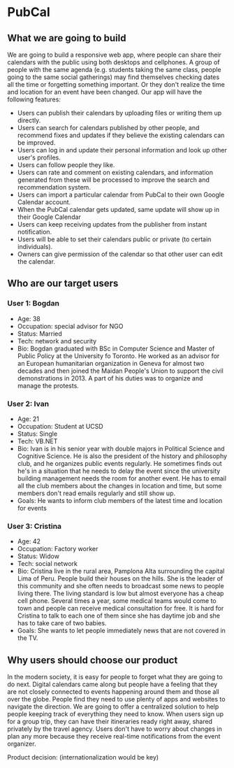 # PubCal

## What we are going to build

We are going to build a responsive web app, where people can share their calendars with the public using both desktops and cellphones.
A group of people with the same agenda (e.g. students taking the same class, people going to the same social gatherings) may find themselves checking dates all the time or forgetting
something important. Or they don't realize the time and location for an event have been changed. 
Our app will have the following features:

  * Users can publish their calendars by uploading files or writing them up directly.
  * Users can search for calendars published by other people, and recommend fixes and updates if they believe the existing calendars can be improved. 
  * Users can log in and update their personal information and look up other user's profiles. 
  * Users can follow people they like. 
  * Users can rate and comment on existing calendars, and information generated from these will be processed to improve the search and recommendation system. 
  * Users can import a particular calendar from PubCal to their own Google Calendar account.
  * When the PubCal calendar gets updated, same update will show up in their Google Calendar
  * Users can keep receiving updates from the publisher from instant notification. 
  * Users will be able to set their calendars public or private (to certain individuals).
  * Owners can give permission of the calendar so that other user can edit the calendar. 

## Who are our target users

### User 1: Bogdan
  * Age: 38
  * Occupation: special advisor for NGO 
  * Status: Married
  * Tech: network and security
  * Bio: Bogdan graduated with BSc in Computer Science and Master of Public Policy at the University fo Toronto.
         He worked as an advisor for an European humanitarian organization in Geneva for almost two decades and then joined the Maidan
         People's Union to support the civil demonstrations in 2013. A part of his duties was to organize and manage the protests.


### User 2: Ivan
  * Age: 21
  * Occupation: Student at UCSD
  * Status: Single
  * Tech: VB.NET
  * Bio: Ivan is in his senior year with double majors in Political Science and Cognitive Science.
    He is also the president of the history and philosophy club, and he organizes public events regularly.
    He sometimes finds out he's in a situation that he needs to delay the event since the university building management 
    needs the room for another event. He has to email all the club members about the changes in location and time,
    but some members don't read emails regularly and still show up.
  * Goals: He wants to inform club members of the latest time and location for events

### User 3: Cristina
  * Age: 42
  * Occupation: Factory worker
  * Status: Widow
  * Tech: social network
  * Bio: Cristina live in the rural area, Pamplona Alta surrounding the capital Lima of Peru. 
    People build their houses on the hills. She is the leader of this community and she often needs to broadcast some news to people living there. 
    The living standard is low but almost everyone has a cheap cell phone. 
    Several times a year, some medical teams would come to town and people can receive medical consultation for free.
    It is hard for Cristina to talk to each one of them since she has daytime job and she has to take care of two babies.
  * Goals: She wants to let people immediately news that are not covered in the TV.


## Why users should choose our product

In the modern society, it is easy for people to forget what they are going to do next. 
Digital calendars came along but people have a feeling that they are not closely connected to events happening around them and 
those all over the globe. People find they need to use plenty of apps and websites to navigate the direction. 
We are going to offer a centralized solution to help people keeping track of everything they need to know.
When users sign up for a group trip, they can have their itineraries ready right away, shared privately by the travel agency.
Users don't have to worry about changes in plan any more because they receive real-time notifications from the event organizer.


Product decision: (internationalization would be key)